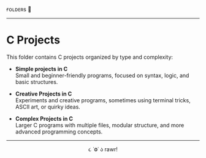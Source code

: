 
ғᴏʟᴅᴇʀs 📁

---

# C Projects

This folder contains C projects organized by type and complexity:

- **Simple projects in C**  
  Small and beginner-friendly programs, focused on syntax, logic, and basic structures.

- **Creative Projects in C**  
  Experiments and creative programs, sometimes using terminal tricks, ASCII art, or quirky ideas.

- **Complex Projects in C**  
  Larger C programs with multiple files, modular structure, and more advanced programming concepts.

---

<p align="center">૮ ˙Ⱉ˙ ა rawr!</p>
